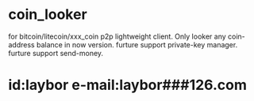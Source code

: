 coin_looker
===========

for bitcoin/litecoin/xxx_coin p2p lightweight client.
Only looker any coin-address balance in now version.
furture support private-key manager.
furture support send-money.


id:laybor
e-mail:laybor###126.com
============
